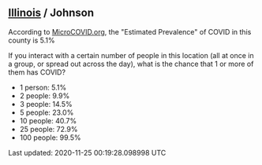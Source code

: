 
## [Illinois](/united-states/illinois) / Johnson

According to [MicroCOVID.org](http://microcovid.org),
the "Estimated Prevalence" of COVID in this county is 5.1%

If you interact with a certain number of people in this location
(all at once in a group, or spread out across the day), what is the chance that
1 or more of them has COVID?

- 1 person: 5.1%
- 2 people: 9.9%
- 3 people: 14.5%
- 5 people: 23.0%
- 10 people: 40.7%
- 25 people: 72.9%
- 100 people: 99.5%

Last updated: 2020-11-25 00:19:28.098998 UTC
